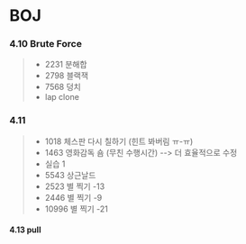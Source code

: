 # BOJ
### 4.10 Brute Force
> * 2231 분해합
> * 2798 블랙잭
> * 7568 덩치
> * lap clone


### 4.11
> * 1018 체스판 다시 칠하기 (힌트 봐버림 ㅠ-ㅠ)
> * 1463 영화감독 숌 (무친 수행시간) --> 더 효율적으로 수정
> * 실습 1
> * 5543 상근날드
> * 2523 별 찍기 -13
> * 2446 별 찍기 -9
> * 10996 별 찍기 -21

#### 4.13 pull 
